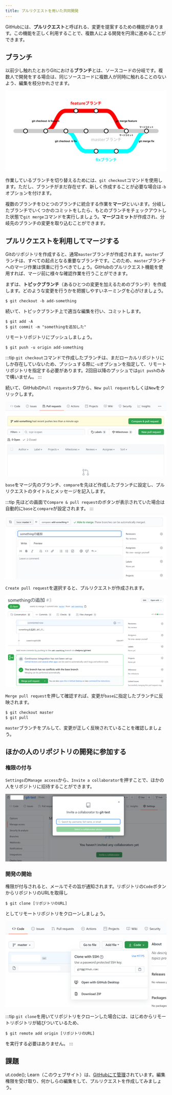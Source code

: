 ```yaml
---
title: プルリクエストを用いた共同開発
---
```


GitHubには、**プルリクエスト**と呼ばれる、変更を提案するための機能があります。この機能を正しく利用することで、複数人による開発を円滑に進めることができます。

## ブランチ

以前少し触れたとおりGitにおける**ブランチ**とは、ソースコードの分岐です。複数人で開発をする場合は、同じソースコードに複数人が同時に触れることのないよう、編集を枝分かれさせます。

![ブランチ](09/branch.svg)

作業しているブランチを切り替えるためには、`git checkout`コマンドを使用します。ただし、ブランチがまだ存在せず、新しく作成することが必要な場合は`-b`オプションを付けます。

複数のブランチをひとつのブランチに統合する作業を**マージ**といいます。分岐したブランチでいくつかのコミットをしたら、もとのブランチをチェックアウトした状態で`git merge`コマンドを実行しましょう。**マージコミット**が作成され、分岐先のブランチの変更を取り込むことができます。

## プルリクエストを利用してマージする

Gitのリポジトリを作成すると、通常`master`ブランチが作成されます。`master`ブランチは、すべての起点となる重要なブランチです。このため、`master`ブランチへのマージ作業は慎重に行うべきでしょう。GitHubのプルリクエスト機能を使用すれば、マージ前に様々な確認作業を行うことができます。

まずは、**トピックブランチ**（あるひとつの変更を加えるためのブランチ）を作成します。どのような変更を行うかを把握しやすいネーミングを心がけましょう。

```
$ git checkout -b add-something
```

続いて、トピックブランチ上で適当な編集を行い、コミットします。

```
$ git add -A
$ git commit -m "somethingを追加した"
```

リモートリポジトリにプッシュしましょう。

```
$ git push -u origin add-something
```

:::tip
`git checkout`コマンドで作成したブランチは、まだローカルリポジトリにしか存在していないため、プッシュする際に`-u`オプションを指定して、リモートリポジトリを指定する必要があります。2回目以降のプッシュでは`git push`のみで構いません。
:::

続いて、GitHubの`Pull requests`タブから、`New pull request`もしくは`New`をクリックします。

![プルリクエストの準備](09/new-pull-request-preparation.png)

`base`をマージ先のブランチ、`compare`を先ほど作成したブランチに設定し、プルリクエストのタイトルとメッセージを記入します。

:::tip
先ほどの画面で`Compare & pull request`のボタンが表示されていた場合は自動的に`base`と`compare`が設定されます。
:::

![プルリクエストの作成](09/new-pull-request.png)

`Create pull request`を選択すると、プルリクエストが作成されます。

![作成されたプルリクエスト](09/pull-request-created.png)

`Merge pull request`を押して確認すれば、変更が`base`に指定したブランチに反映されます。

```
$ git checkout master
$ git pull
```

`master`ブランチをプルして、変更が正しく反映されていることを確認しましょう。

## ほかの人のリポジトリの開発に参加する

### 権限の付与

`Settings`の`Manage access`から、`Invite a collaborator`を押すことで、ほかの人をリポジトリに招待することができます。

![権限の付与](09/authorize-others.png)

### 開発の開始

権限が付与されると、メールでその旨が通知されます。リポジトリの`Code`ボタンからリポジトリのURLを取得し

```
$ git clone [リポジトリのURL]
```

としてリモートリポジトリをクローンしましょう。

![リポジトリのクローン](09/clone-repository.png)

:::tip
`git clone`を用いてリポジトリをクローンした場合には、はじめからリモートリポジトリが結びついているため、

```
$ git remote add origin [リポジトリのURL]
```

を実行する必要はありません。
:::

## 課題

ut.code(); Learn（このウェブサイト）は、[GitHubにて管理](https://github.com/ut-code/utcode-learn)されています。編集権限を受け取り、何かしらの編集をして、プルリクエストを作成してみましょう。
